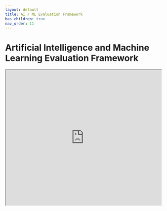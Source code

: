 ```yaml
---
layout: default
title: AI / ML Evaluation Framework
has_children: true
nav_order: 11
---
```


# Artificial Intelligence and Machine Learning Evaluation Framework
<iframe width="100%" height="440" src="https://drive.google.com/file/d/1F8H3yCYRcFt27Bxn2g7FH6tvqIe259R1/preview"></iframe>
